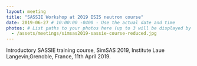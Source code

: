 ```yaml
---
layout: meeting
title: "SASSIE Workshop at 2019 ISIS neutron course"
date: 2019-06-27 # 10:00:00 -0400 - Use the actual date and time
photos: # List paths to your photos here (up to 3 will be displayed by the layout)
  - /assets/meetings/simsas2019-sassie-course-reduced.jpg
---
```


Introductory SASSIE training course, SimSAS 2019, Institute Laue Langevin,Grenoble, France, 11th April 2019.